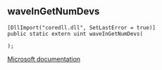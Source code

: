 ## waveInGetNumDevs

```
[DllImport("coredll.dll", SetLastError = true)]
public static extern uint waveInGetNumDevs(
   
);
```

[Microsoft documentation](https://docs.microsoft.com/en-us/windows/win32/api/mmeapi/nf-mmeapi-waveingetnumdevs)
